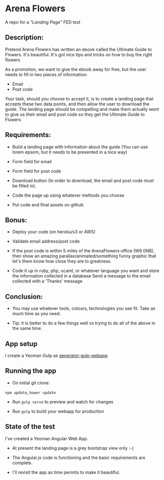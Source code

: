 # Arena Flowers
A repo for a _"Landing Page"_ FED test

## Description:

Pretend Arena Flowers has written an ebook called the Ultimate Guide to Flowers. It's beautiful. It's got nice tips and tricks on how to buy the right flowers

As a promotion, we want to give the ebook away for free, but the user needs to fill in two pieces of information:

- Email
- Post code

Your task, should you choose to accept it, is to create a landing page that accepts these two data points, and then allow the user to download the guide. The landing page should be compelling and make them actually *want* to give us their email and post code so they get the Ultimate Guide to Flowers


## Requirements:
- Build a landing page with information about the guide (You can use lorem epsom, but it needs to be presented in a nice way)

- Form field for email

- Form field for post code

- Download button (In order to download, the email and post code *must* be filled in).

- Code the page up using whatever methods you choose

- Put code and final assets on github

## Bonus:
- Deploy your code (on heroku/s3 or AWS)

- Validate email address/post code

- If the post code is within 5 miles of the ArenaFlowers office (W6 0NB), then show an amazing parallax/animated/something funny graphic that let's them know how close they are to greatness.

- Code it up in ruby, php, ocaml, or whatever language you want and store the information collected in a database
Send a message to the email collected with a 'Thanks' message

## Conclusion:
- You may use whatever tools, colours, technologies you see fit. Take as much time as you need.

- Tip: it is better to do a few things well vs trying to do all of the above in the same time.


## App setup

I create a Yeoman Gulp as [generator-gulp-webapp](https://github.com/yeoman/generator-gulp-webapp)

## Running the app

- On initial git clone:

`npm update`, `bower update`

- Run `gulp serve` to preview and watch for changes

- Run `gulp` to build your webapp for production

## State of the test

I've created a Yeoman Angular Web App.

- At present the landing page is a grey bootstrap view only :-(

- The Angular.js code is functioning and the basic requirements are complete.

- I'll revisit the app as time permits to make it beautiful.


